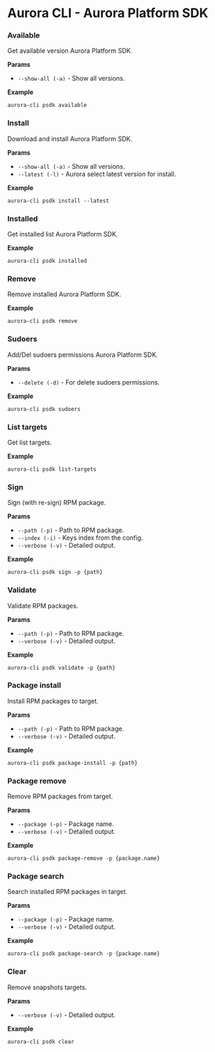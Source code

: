 # Aurora CLI - Aurora Platform SDK

### Available 

Get available version Aurora Platform SDK.

**Params**

* `--show-all (-a)` - Show all versions.

**Example**

```shell
aurora-cli psdk available
```

### Install 

Download and install Aurora Platform SDK.

**Params**

* `--show-all (-a)` - Show all versions.
* `--latest (-l)` - Aurora select latest version for install.

**Example**

```shell
aurora-cli psdk install --latest
```

### Installed 

Get installed list Aurora Platform SDK.

**Example**

```shell
aurora-cli psdk installed
```

### Remove 

Remove installed Aurora Platform SDK.

**Example**

```shell
aurora-cli psdk remove
```

### Sudoers 

Add/Del sudoers permissions Aurora Platform SDK.

**Params**

* `--delete (-d)` - For delete sudoers permissions.

**Example**

```shell
aurora-cli psdk sudoers
```

### List targets 

Get list targets.

**Example**

```shell
aurora-cli psdk list-targets
```

### Sign 

Sign (with re-sign) RPM package.

**Params**

* `--path (-p)` - Path to RPM package.
* `--index (-i)` - Keys index from the config.
* `--verbose (-v)` - Detailed output.

**Example**

```shell
aurora-cli psdk sign -p {path}
```

### Validate 

Validate RPM packages.

**Params**

* `--path (-p)` - Path to RPM package.
* `--verbose (-v)` - Detailed output.

**Example**

```shell
aurora-cli psdk validate -p {path}
```

### Package install 

Install RPM packages to target.

**Params**

* `--path (-p)` - Path to RPM package.
* `--verbose (-v)` - Detailed output.

**Example**

```shell
aurora-cli psdk package-install -p {path}
```

### Package remove 

Remove RPM packages from target.

**Params**

* `--package (-p)` - Package name.
* `--verbose (-v)` - Detailed output.

**Example**

```shell
aurora-cli psdk package-remove -p {package.name}
```

### Package search 

Search installed RPM packages in target.

**Params**

* `--package (-p)` - Package name.
* `--verbose (-v)` - Detailed output.

**Example**

```shell
aurora-cli psdk package-search -p {package.name}
```

### Clear

Remove snapshots targets.

**Params**

* `--verbose (-v)` - Detailed output.

**Example**

```shell
aurora-cli psdk clear
```
